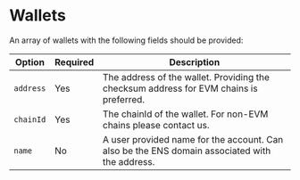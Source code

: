 # Wallets
An array of wallets with the following fields should be provided:

| Option       | Required | Description |
| ------------ | -------- | ----------- |
| `address`    | Yes      | The address of the wallet. Providing the checksum address for EVM chains is preferred.  |
| `chainId`    | Yes      | The chainId of the wallet. For non-EVM chains please contact us. |
| `name`       | No       | A user provided name for the account. Can also be the ENS domain associated with the address.         |
